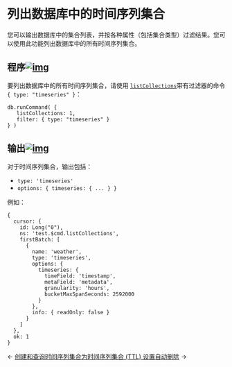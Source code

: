# 列出数据库中的时间序列集合

您可以输出数据库中的集合列表，并按各种属性（包括集合类型）过滤结果。您可以使用此功能列出数据库中的所有时间序列集合。

## 程序[![img](https://www.mongodb.com/docs/manual/assets/link.svg)](https://www.mongodb.com/docs/manual/core/timeseries/timeseries-check-type/#procedure)

要列出数据库中的所有时间序列集合，请使用 [`listCollections`](https://www.mongodb.com/docs/manual/reference/command/listCollections/#mongodb-dbcommand-dbcmd.listCollections)带有过滤器的命令 `{ type: "timeseries" }`：

```
db.runCommand( {
   listCollections: 1,
   filter: { type: "timeseries" }
} )
```



## 输出[![img](https://www.mongodb.com/docs/manual/assets/link.svg)](https://www.mongodb.com/docs/manual/core/timeseries/timeseries-check-type/#output)

对于时间序列集合，输出包括：

- `type: 'timeseries'`
- `options: { timeseries: { ... } }`

例如：

```
{
  cursor: {
    id: Long("0"),
    ns: 'test.$cmd.listCollections',
    firstBatch: [
      {
        name: 'weather',
        type: 'timeseries',
        options: {
          timeseries: {
            timeField: 'timestamp',
            metaField: 'metadata',
            granularity: 'hours',
            bucketMaxSpanSeconds: 2592000
          }
        },
        info: { readOnly: false }
      }
    ]
  },
  ok: 1
}
```

←  [创建和查询时间序列集合](https://www.mongodb.com/docs/manual/core/timeseries/timeseries-procedures/)[为时间序列集合 (TTL) 设置自动删除](https://www.mongodb.com/docs/manual/core/timeseries/timeseries-automatic-removal/) →
